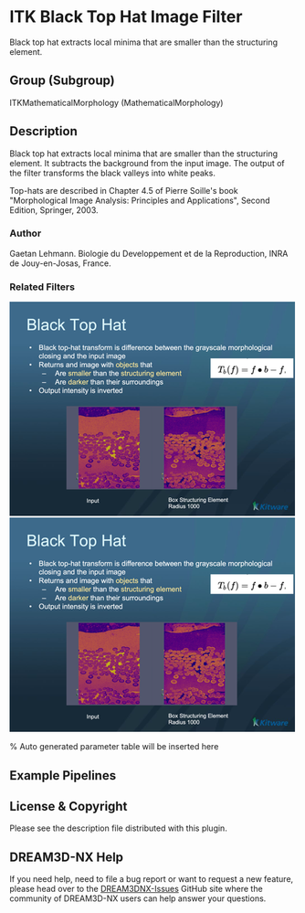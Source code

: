 # ITK Black Top Hat Image Filter

Black top hat extracts local minima that are smaller than the structuring element.

## Group (Subgroup)

ITKMathematicalMorphology (MathematicalMorphology)

## Description

Black top hat extracts local minima that are smaller than the structuring element. It subtracts the background from the input image. The output of the filter transforms the black valleys into white peaks.

Top-hats are described in Chapter 4.5 of Pierre Soille's book "Morphological Image Analysis: Principles and Applications", Second Edition, Springer, 2003.

### Author

 Gaetan Lehmann. Biologie du Developpement et de la Reproduction, INRA de Jouy-en-Josas, France.

### Related Filters

![](Images/ITKBlackTopHat_1.png)
![](Images/ITKBlackTopHat_2.png)

% Auto generated parameter table will be inserted here

## Example Pipelines

## License & Copyright

Please see the description file distributed with this plugin.

## DREAM3D-NX Help

If you need help, need to file a bug report or want to request a new feature, please head over to the [DREAM3DNX-Issues](https://github.com/BlueQuartzSoftware/DREAM3DNX-Issues/discussions) GitHub site where the community of DREAM3D-NX users can help answer your questions.
